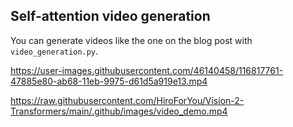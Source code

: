 ## Self-attention video generation

You can generate videos like the one on the blog post with `video_generation.py`.

https://user-images.githubusercontent.com/46140458/116817761-47885e80-ab68-11eb-9975-d61d5a919e13.mp4

https://raw.githubusercontent.com/HiroForYou/Vision-2-Transformers/main/.github/images/video_demo.mp4
